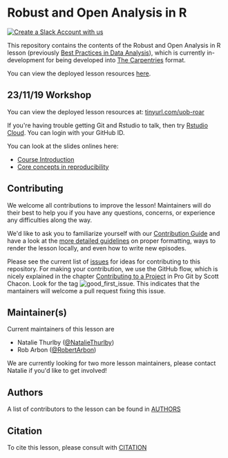 # Robust and Open Analysis in R
[![Create a Slack Account with us](https://img.shields.io/badge/Create_Slack_Account-The_Carpentries-071159.svg)](https://swc-slack-invite.herokuapp.com/) 

This repository contains the contents of the Robust and Open Analysis in R lesson (previously [Best Practices in Data Analysis]()), which is currently in-development for being developed into [The Carpentries](https://carpentries.org/) format.

You can view the deployed lesson resources [here](https://jean-golding-institute.github.io/robust-open-analysis-r/). 

## 23/11/19 Workshop
You can view the deployed lesson resources at: [tinyurl.com/uob-roar](http://www.tinyurl.com/uob-roar)

If you're having trouble getting Git and Rstudio to talk, then try [Rstudio Cloud](https://rstudio.cloud). You can login with your GitHub ID.

You can look at the slides onlines here:
* [Course Introduction](https://nataliethurlby.github.io/slides/robust-open-analysis-r/23-11-19/course_introduction/index.html)
* [Core concepts in reproducibility](https://nataliethurlby.github.io/slides/robust-open-analysis-r/23-11-19/core_concepts/index.html)

## Contributing

We welcome all contributions to improve the lesson! Maintainers will do their best to help you if you have any
questions, concerns, or experience any difficulties along the way.

We'd like to ask you to familiarize yourself with our [Contribution Guide](CONTRIBUTING.md) and have a look at
the [more detailed guidelines][lesson-example] on proper formatting, ways to render the lesson locally, and even
how to write new episodes.

Please see the current list of [issues](https://github.com/Jean-Golding-Institute/robust-open-analysis-r/issues) for ideas for contributing to this
repository. For making your contribution, we use the GitHub flow, which is
nicely explained in the chapter [Contributing to a Project](http://git-scm.com/book/en/v2/GitHub-Contributing-to-a-Project) in Pro Git
by Scott Chacon.
Look for the tag ![good_first_issue](https://img.shields.io/badge/-good%20first%20issue-gold.svg). This indicates that the mantainers will welcome a pull request fixing this issue.  

## Maintainer(s)

Current maintainers of this lesson are 

* Natalie Thurlby ([@NatalieThurlby](https://github.com/NatalieThurlby))
* Rob Arbon ([@RobertArbon](https://github.com/robertarbon))

We are currently looking for two more lesson maintainers, please contact Natalie if you'd like to get involved!

## Authors

A list of contributors to the lesson can be found in [AUTHORS](AUTHORS)

## Citation

To cite this lesson, please consult with [CITATION](CITATION)

[lesson-example]: https://carpentries.github.io/lesson-example
